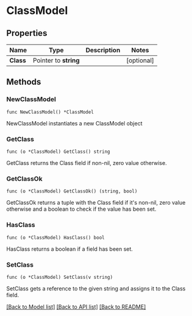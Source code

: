 # ClassModel

## Properties

Name | Type | Description | Notes
------------ | ------------- | ------------- | -------------
**Class** | Pointer to **string** |  | [optional] 

## Methods

### NewClassModel

`func NewClassModel() *ClassModel`

NewClassModel instantiates a new ClassModel object

### GetClass

`func (o *ClassModel) GetClass() string`

GetClass returns the Class field if non-nil, zero value otherwise.

### GetClassOk

`func (o *ClassModel) GetClassOk() (string, bool)`

GetClassOk returns a tuple with the Class field if it's non-nil, zero value otherwise
and a boolean to check if the value has been set.

### HasClass

`func (o *ClassModel) HasClass() bool`

HasClass returns a boolean if a field has been set.

### SetClass

`func (o *ClassModel) SetClass(v string)`

SetClass gets a reference to the given string and assigns it to the Class field.


[[Back to Model list]](../README.md#documentation-for-models) [[Back to API list]](../README.md#documentation-for-api-endpoints) [[Back to README]](../README.md)


